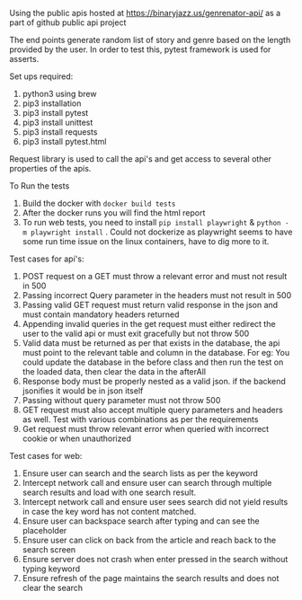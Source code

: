 Using the public apis hosted at https://binaryjazz.us/genrenator-api/ as a part of github public api project

The end points generate random list of story and genre based on the length provided by the user. In order to test this, pytest framework is used for asserts.

Set ups required:
1. python3 using brew
2. pip3 installation
3. pip3 install pytest
4. pip3 install unittest
5. pip3 install requests
6. pip3 install pytest.html

Request library is used to call the api's and get access to several other properties of the apis.

To Run the tests
1. Build the docker with `docker build tests`
2. After the docker runs you will find the html report
3. To run web tests, you need to install `pip install playwright` & `python -m playwright install` . Could not dockerize as playwright seems to have some run time issue on the linux containers, have to dig more to it.

Test cases for api's:
1. POST request on a GET must throw a relevant error and must not result in 500
2. Passing incorrect Query parameter in the headers must not result in 500 
3. Passing valid GET request must return valid response in the json and must contain mandatory headers returned
4. Appending invalid queries in the get request must either redirect the user to the valid api or must exit gracefully but not throw 500
5. Valid data must be returned as per that exists in the database, the api must point to the relevant table and column in the database. For eg: You could update the database in the before class and then run the test on the loaded data, then clear the data in the afterAll
6. Response body must be properly nested as a valid json. if the backend jsonifies it would be in json itself
7. Passing without query parameter must not throw 500
8. GET request must also accept multiple query parameters and headers as well. Test with various combinations as per the requirements
9. Get request must throw relevant error when queried with incorrect cookie or when unauthorized

Test cases for web:
1. Ensure user can search and the search lists as per the keyword
2. Intercept network call and ensure user can search through multiple search results and load with one search result.
3. Intercept network call and ensure user sees search did not yield results in case the key word has not content matched.
4. Ensure user can backspace search after typing and can see the placeholder
5. Ensure user can click on back from the article and reach back to the search screen
6. Ensure server does not crash when enter pressed in the search without typing keyword
7. Ensure refresh of the page maintains the search results and does not clear the search
